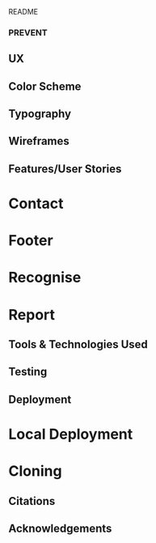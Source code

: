 README

### **PREVENT**

## UX

## Color Scheme

## Typography

## Wireframes

## Features/User Stories

# Contact

# Footer

# Recognise

# Report

## Tools & Technologies Used

## Testing

## Deployment

# Local Deployment

# Cloning

## Citations

## Acknowledgements

